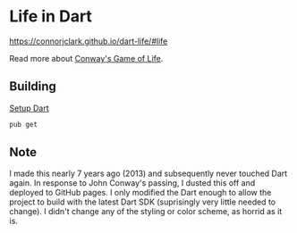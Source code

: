 # Life in Dart

https://connorjclark.github.io/dart-life/#life

Read more about [Conway's Game of Life](https://en.wikipedia.org/wiki/Conway%27s_Game_of_Life).

## Building

[Setup Dart](https://dart.dev/tutorials/server/get-started)

```sh
pub get
```

## Note

I made this nearly 7 years ago (2013) and subsequently never touched Dart again. In response to John Conway's passing, I dusted this off and deployed to GitHub pages. I only modified the Dart enough to allow the project to build with the latest Dart SDK (suprisingly very little needed to change). I didn't change any of the styling or color scheme, as horrid as it is.
